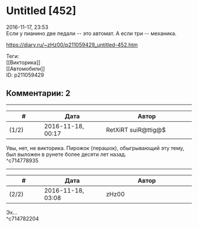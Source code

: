 Untitled [452]
==============

  
2016-11-17, 23:53  
 Если у пианино две педали -- это автомат. А если три -- механика.   
  
<https://diary.ru/~zHz00/p211059429_untitled-452.htm>  
  
Теги:  
[[Викторика]]  
[[Автомобили]]  
ID: p211059429  


Комментарии: 2
--------------

  


---



|         #         |              Дата              |                     Автор                     |           ID           |
| --- | --- | --- | --- |
| (1/2) | 2016-11-18, 00:17 | RetXiRT suiR@ttig@$ | c714778935 |

  
  Увы, нет, не викторика. Пирожок (перашок), обыгрывающий эту тему, был выложен в рунете более десяти лет назад.    
 ^c714778935

---



|         #         |              Дата              |                     Автор                     |           ID           |
| --- | --- | --- | --- |
| (2/2) | 2016-11-18, 03:08 | zHz00 | c714782204 |

  
 Эх...   
 ^c714782204